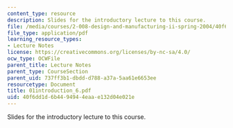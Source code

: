 ```yaml
---
content_type: resource
description: Slides for the introductory lecture to this course.
file: /media/courses/2-008-design-and-manufacturing-ii-spring-2004/40f6dd1d6b4494944eaae132d04e021e_01introduction_6.pdf
file_type: application/pdf
learning_resource_types:
- Lecture Notes
license: https://creativecommons.org/licenses/by-nc-sa/4.0/
ocw_type: OCWFile
parent_title: Lecture Notes
parent_type: CourseSection
parent_uid: 737ff3b1-dbdd-d788-a37a-5aa61e6653ee
resourcetype: Document
title: 01introduction_6.pdf
uid: 40f6dd1d-6b44-9494-4eaa-e132d04e021e
---
```

Slides for the introductory lecture to this course.